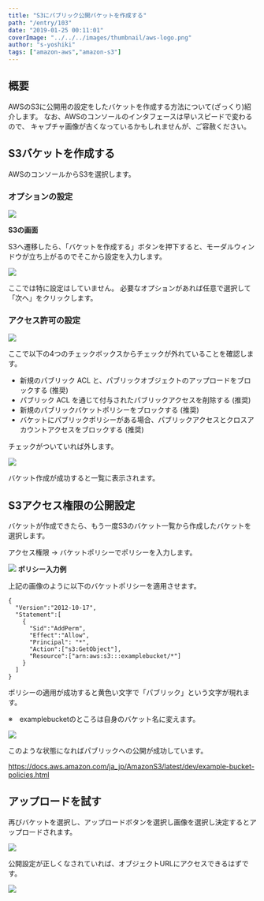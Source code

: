 ```yaml
---
title: "S3にパブリック公開バケットを作成する"
path: "/entry/103"
date: "2019-01-25 00:11:01"
coverImage: "../../../images/thumbnail/aws-logo.png"
author: "s-yoshiki"
tags: ["amazon-aws","amazon-s3"]
---
```


## 概要

AWSのS3に公開用の設定をしたバケットを作成する方法について(ざっくり)紹介します。
なお、AWSのコンソールのインタフェースは早いスピードで変わるので、
キャプチャ画像が古くなっているかもしれませんが、ご容赦ください。

## S3バケットを作成する

AWSのコンソールからS3を選択します。

### オプションの設定

<a href="https://images-tech-blog.s-yoshiki.com/img/2019/01/201901250010_748f3m.jpg"><img src="https://images-tech-blog.s-yoshiki.com/img/2019/01/201901250010_748f3m.jpg"></a>

**S3の画面**

S3へ遷移したら、「バケットを作成する」ボタンを押下すると、モーダルウィンドウが立ち上がるのでそこから設定を入力します。

<a href="https://images-tech-blog.s-yoshiki.com/img/2019/01/201901242326_445jfi.jpg"><img src="https://images-tech-blog.s-yoshiki.com/img/2019/01/201901242326_445jfi.jpg"></a>

ここでは特に設定はしていません。
必要なオプションがあれば任意で選択して「次へ」をクリックします。

### アクセス許可の設定

<a href="https://images-tech-blog.s-yoshiki.com/img/2019/01/201901250010_839hwv.jpg"><img src="https://images-tech-blog.s-yoshiki.com/img/2019/01/201901250010_839hwv.jpg"></a>

ここで以下の4つのチェックボックスからチェックが外れていることを確認します。

<ul>
 	<li>新規のパブリック ACL と、パブリックオブジェクトのアップロードをブロックする (推奨)</li>
 	<li>パブリック ACL を通じて付与されたパブリックアクセスを削除する (推奨)</li>
 	<li>新規のパブリックバケットポリシーをブロックする (推奨)</li>
 	<li>バケットにパブリックポリシーがある場合、パブリックアクセスとクロスアカウントアクセスをブロックする (推奨)</li>
</ul>
チェックがついていれば外します。

<a href="https://images-tech-blog.s-yoshiki.com/img/2019/01/201901242331_f9jLMz.jpg"><img src="https://images-tech-blog.s-yoshiki.com/img/2019/01/201901242331_f9jLMz.jpg"></a>

バケット作成が成功すると一覧に表示されます。

## S3アクセス権限の公開設定

バケットが作成できたら、もう一度S3のバケット一覧から作成したバケットを選択します。

アクセス権限 → バケットポリシーでポリシーを入力します。

<a href="https://images-tech-blog.s-yoshiki.com/img/2019/01/201901242327_98cim0.jpg"><img src="https://images-tech-blog.s-yoshiki.com/img/2019/01/201901242327_98cim0.jpg"></a>
**ポリシー入力例**

上記の画像のように以下のバケットポリシーを適用させます。

```
{
  "Version":"2012-10-17",
  "Statement":[
    {
      "Sid":"AddPerm",
      "Effect":"Allow",
      "Principal": "*",
      "Action":["s3:GetObject"],
      "Resource":["arn:aws:s3:::examplebucket/*"]
    }
  ]
}
```

ポリシーの適用が成功すると黄色い文字で「パブリック」という文字が現れます。

※　examplebucketのところは自身のバケット名に変えます。

<a href="https://images-tech-blog.s-yoshiki.com/img/2019/01/201901242329_21wqy1.jpg"><img src="https://images-tech-blog.s-yoshiki.com/img/2019/01/201901242329_21wqy1.jpg"></a>

このような状態になればパブリックへの公開が成功しています。

<a href="https://docs.aws.amazon.com/ja_jp/AmazonS3/latest/dev/example-bucket-policies.html">https://docs.aws.amazon.com/ja_jp/AmazonS3/latest/dev/example-bucket-policies.html</a>

## アップロードを試す

再びバケットを選択し、アップロードボタンを選択し画像を選択し決定するとアップロードされます。

<a href="https://images-tech-blog.s-yoshiki.com/img/2019/01/201901242330_3248mN.jpg"><img src="https://images-tech-blog.s-yoshiki.com/img/2019/01/201901242330_3248mN.jpg"></a>

公開設定が正しくなされていれば、オブジェクトURLにアクセスできるはずです。

<a href="https://images-tech-blog.s-yoshiki.com/img/2019/01/201901242329_oKl1mZ.jpg"><img src="https://images-tech-blog.s-yoshiki.com/img/2019/01/201901242329_oKl1mZ.jpg"></a>
